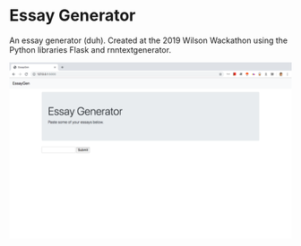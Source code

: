 # Essay Generator

An essay generator (duh). Created at the 2019 Wilson Wackathon using the Python libraries Flask and rnntextgenerator.

![](img.png)